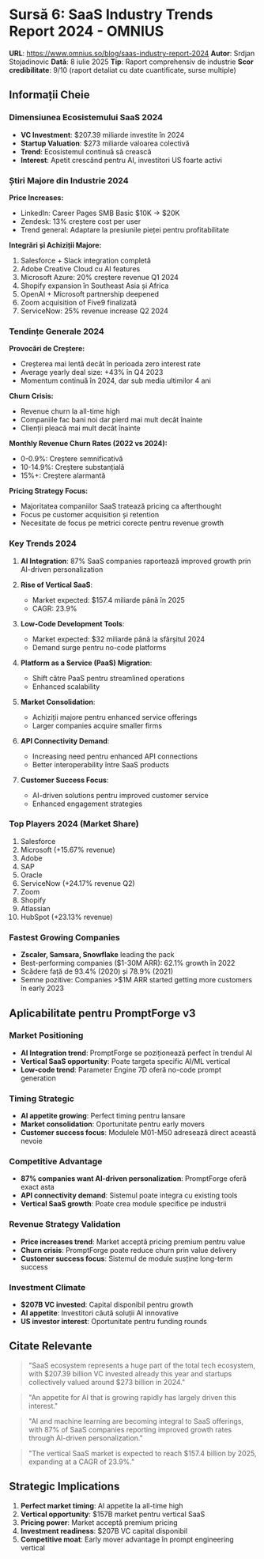 # Sursă 6: SaaS Industry Trends Report 2024 - OMNIUS

**URL**: https://www.omnius.so/blog/saas-industry-report-2024
**Autor**: Srdjan Stojadinovic
**Dată**: 8 iulie 2025
**Tip**: Raport comprehensiv de industrie
**Scor credibilitate**: 9/10 (raport detaliat cu date cuantificate, surse multiple)

## Informații Cheie

### Dimensiunea Ecosistemului SaaS 2024
- **VC Investment**: $207.39 miliarde investite în 2024
- **Startup Valuation**: $273 miliarde valoarea colectivă
- **Trend**: Ecosistemul continuă să crească
- **Interest**: Apetit crescând pentru AI, investitori US foarte activi

### Știri Majore din Industrie 2024

**Price Increases:**
- LinkedIn: Career Pages SMB Basic $10K → $20K
- Zendesk: 13% creștere cost per user
- Trend general: Adaptare la presiunile pieței pentru profitabilitate

**Integrări și Achiziții Majore:**
1. Salesforce + Slack integration completă
2. Adobe Creative Cloud cu AI features
3. Microsoft Azure: 20% creștere revenue Q1 2024
4. Shopify expansion în Southeast Asia și Africa
5. OpenAI + Microsoft partnership deepened
6. Zoom acquisition of Five9 finalizată
7. ServiceNow: 25% revenue increase Q2 2024

### Tendințe Generale 2024

**Provocări de Creștere:**
- Creșterea mai lentă decât în perioada zero interest rate
- Average yearly deal size: +43% în Q4 2023
- Momentum continuă în 2024, dar sub media ultimilor 4 ani

**Churn Crisis:**
- Revenue churn la all-time high
- Companiile fac bani noi dar pierd mai mult decât înainte
- Clienții pleacă mai mult decât înainte

**Monthly Revenue Churn Rates (2022 vs 2024):**
- 0-0.9%: Creștere semnificativă
- 10-14.9%: Creștere substanțială  
- 15%+: Creștere alarmantă

**Pricing Strategy Focus:**
- Majoritatea companiilor SaaS tratează pricing ca afterthought
- Focus pe customer acquisition și retention
- Necesitate de focus pe metrici corecte pentru revenue growth

### Key Trends 2024

1. **AI Integration**: 87% SaaS companies raportează improved growth prin AI-driven personalization

2. **Rise of Vertical SaaS**: 
   - Market expected: $157.4 miliarde până în 2025
   - CAGR: 23.9%

3. **Low-Code Development Tools**:
   - Market expected: $32 miliarde până la sfârșitul 2024
   - Demand surge pentru no-code platforms

4. **Platform as a Service (PaaS) Migration**:
   - Shift către PaaS pentru streamlined operations
   - Enhanced scalability

5. **Market Consolidation**:
   - Achiziții majore pentru enhanced service offerings
   - Larger companies acquire smaller firms

6. **API Connectivity Demand**:
   - Increasing need pentru enhanced API connections
   - Better interoperability între SaaS products

7. **Customer Success Focus**:
   - AI-driven solutions pentru improved customer service
   - Enhanced engagement strategies

### Top Players 2024 (Market Share)
1. Salesforce
2. Microsoft (+15.67% revenue)
3. Adobe
4. SAP
5. Oracle
6. ServiceNow (+24.17% revenue Q2)
7. Zoom
8. Shopify
9. Atlassian
10. HubSpot (+23.13% revenue)

### Fastest Growing Companies
- **Zscaler, Samsara, Snowflake** leading the pack
- Best-performing companies ($1-30M ARR): 62.1% growth în 2022
- Scădere față de 93.4% (2020) și 78.9% (2021)
- Semne pozitive: Companies >$1M ARR started getting more customers în early 2023

## Aplicabilitate pentru PromptForge v3

### Market Positioning
- **AI Integration trend**: PromptForge se poziționează perfect în trendul AI
- **Vertical SaaS opportunity**: Poate targeta specific AI/ML vertical
- **Low-code trend**: Parameter Engine 7D oferă no-code prompt generation

### Timing Strategic
- **AI appetite growing**: Perfect timing pentru lansare
- **Market consolidation**: Oportunitate pentru early movers
- **Customer success focus**: Modulele M01-M50 adresează direct această nevoie

### Competitive Advantage
- **87% companies want AI-driven personalization**: PromptForge oferă exact asta
- **API connectivity demand**: Sistemul poate integra cu existing tools
- **Vertical SaaS growth**: Poate crea module specifice pe industrii

### Revenue Strategy Validation
- **Price increases trend**: Market acceptă pricing premium pentru value
- **Churn crisis**: PromptForge poate reduce churn prin value delivery
- **Customer success focus**: Sistemul de module susține long-term success

### Investment Climate
- **$207B VC invested**: Capital disponibil pentru growth
- **AI appetite**: Investitori căută soluții AI innovative
- **US investor interest**: Oportunitate pentru funding rounds

## Citate Relevante

> "SaaS ecosystem represents a huge part of the total tech ecosystem, with $207.39 billion VC invested already this year and startups collectively valued around $273 billion in 2024."

> "An appetite for AI that is growing rapidly has largely driven this interest."

> "AI and machine learning are becoming integral to SaaS offerings, with 87% of SaaS companies reporting improved growth rates through AI-driven personalization."

> "The vertical SaaS market is expected to reach $157.4 billion by 2025, expanding at a CAGR of 23.9%."

## Strategic Implications
1. **Perfect market timing**: AI appetite la all-time high
2. **Vertical opportunity**: $157B market pentru vertical SaaS
3. **Pricing power**: Market acceptă premium pricing
4. **Investment readiness**: $207B VC capital disponibil
5. **Competitive moat**: Early mover advantage în prompt engineering vertical

